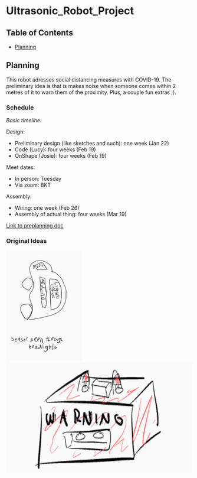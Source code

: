 # Ultrasonic_Robot_Project

## Table of Contents
* [Planning](#Planning)


## Planning

This robot adresses social distancing measures with COVID-19. The preliminary idea is that is makes noise when someone comes within 2 metres of it to warn them of the proximity. Plus, a couple fun extras ;). 

### Schedule
*Basic timeline:*

Design:
* Preliminary design (like sketches and such): one week (Jan 22)
* Code (Lucy): four weeks (Feb 19)
* OnShape (Josie): four weeks (Feb 19)

Meet dates:
* In person: Tuesday
* Via zoom: BKT

Assembly: 
* Wiring: one week (Feb 26)
* Assembly of actual thing: four weeks (Mar 19)

[Link to preplanning doc](https://docs.google.com/document/d/1EUVMNag3KWIHk-9UFC24PIQXCwUg9NNP5cyAnD_6Xhc/edit?usp=sharing)

### Original Ideas
<img src="images/disco_bot.png" alt="disco bot - Josie" height="300"> <img src="images/distancing.png" alt="distancing bot - Lucy" height="300">
